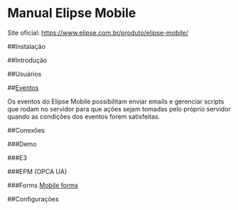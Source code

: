 # Manual Elipse Mobile

Site oficial:
https://www.elipse.com.br/produto/elipse-mobile/

##Instalação

##Introdução

##Usuários

##[Eventos](events.md)
  
  Os eventos do Elipse Mobile possibilitam enviar emails e gerenciar scripts que rodam no servidor para que ações sejam tomadas pelo próprio servidor quando as condições dos eventos forem satisfeitas.
  
##Conexões 

###Demo

###E3

###EPM (OPCA UA)

###Forms
[Mobile forms](forms.md)


##Configurações




